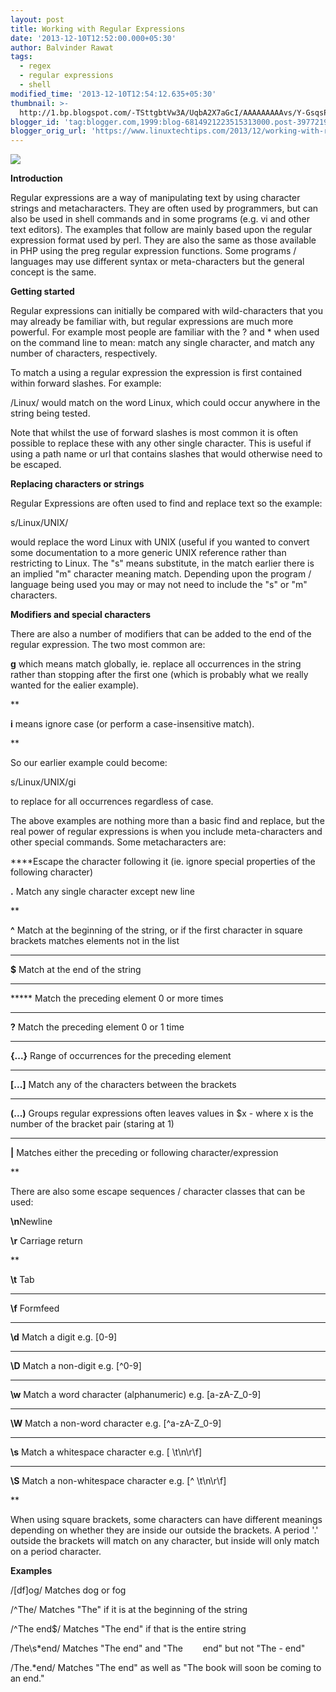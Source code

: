 ```yaml
---
layout: post
title: Working with Regular Expressions
date: '2013-12-10T12:52:00.000+05:30'
author: Balvinder Rawat
tags:
  - regex
  - regular expressions
  - shell
modified_time: '2013-12-10T12:54:12.635+05:30'
thumbnail: >-
  http://1.bp.blogspot.com/-TSttgbtVw3A/UqbA2X7aGcI/AAAAAAAAAvs/Y-GsqsP_hUA/s72-c/regex.png
blogger_id: 'tag:blogger.com,1999:blog-6814921223515313000.post-3977219890417873051'
blogger_orig_url: 'https://www.linuxtechtips.com/2013/12/working-with-regular-expressions.html'
---
```

[![](http://1.bp.blogspot.com/-TSttgbtVw3A/UqbA2X7aGcI/AAAAAAAAAvs/Y-GsqsP_hUA/s640/regex.png)][1]

  

**Introduction**

Regular expressions are a way of manipulating text by using character strings and metacharacters. They are often used by programmers, but can also be used in shell commands and in some programs (e.g. vi and other text editors). The examples that follow are mainly based upon the regular expression format used by perl. They are also the same as those available in PHP using the preg regular expression functions. Some programs / languages may use different syntax or meta-characters but the general concept is the same.

**Getting started**

Regular expressions can initially be compared with wild-characters that you may already be familiar with, but regular expressions are much more powerful. For example most people are familiar with the ? and * when used on the command line to mean: match any single character, and match any number of characters, respectively.

To match a using a regular expression the expression is first contained within forward slashes. For example:

/Linux/ would match on the word Linux, which could occur anywhere in the string being tested.

  

Note that whilst the use of forward slashes is most common it is often possible to replace these with any other single character. This is useful if using a path name or url that contains slashes that would otherwise need to be escaped.

**Replacing characters or strings**

Regular Expressions are often used to find and replace text so the example:

s/Linux/UNIX/

would replace the word Linux with UNIX (useful if you wanted to convert some documentation to a more generic UNIX reference rather than restricting to Linux. The "s" means substitute, in the match earlier there is an implied "m" character meaning match. Depending upon the program / language being used you may or may not need to include the "s" or "m" characters.

  

**Modifiers and special characters**

There are also a number of modifiers that can be added to the end of the regular expression. The two most common are:

**g** which means match globally, ie. replace all occurrences in the string rather than stopping after the first one (which is probably what we really wanted for the ealier example).

**

**i** means ignore case (or perform a case-insensitive match).

**  

So our earlier example could become:

s/Linux/UNIX/gi

to replace for all occurrences regardless of case.

  

The above examples are nothing more than a basic find and replace, but the real power of regular expressions is when you include meta-characters and other special commands. Some metacharacters are:

**\**Escape the character following it (ie. ignore special properties of the following character)

**.** Match any single character except new line

**

**^** Match at the beginning of the string, or if the first character in square brackets matches elements not in the list

****

**$** Match at the end of the string

****

***** Match the preceding element 0 or more times

****

**?** Match the preceding element 0 or 1 time

****

**{...}** Range of occurrences for the preceding element

****

**\[...\]** Match any of the characters between the brackets

****

**(...)** Groups regular expressions often leaves values in $x - where x is the number of the bracket pair (staring at 1)

****

**|** Matches either the preceding or following character/expression

**  

There are also some escape sequences / character classes that can be used:

**\\n**Newline

**\\r** Carriage return

**

**\\t** Tab

****

**\\f** Formfeed

****

**\\d** Match a digit e.g. \[0-9\]

****

**\\D** Match a non-digit e.g. \[^0-9\]

****

**\\w** Match a word character (alphanumeric) e.g. \[a-zA-Z_0-9\]

****

**\\W** Match a non-word character e.g. \[^a-zA-Z_0-9\]

****

**\\s** Match a whitespace character e.g. \[ \\t\\n\\r\\f\]

****

**\\S** Match a non-whitespace character e.g. \[^ \\t\\n\\r\\f\]

**  

When using square brackets, some characters can have different meanings depending on whether they are inside our outside the brackets. A period '.' outside the brackets will match on any character, but inside will only match on a period character.

**Examples**

/\[df\]og/ Matches dog or fog

/^The/ Matches "The" if it is at the beginning of the string

/^The end$/ Matches "The end" if that is the entire string

/The\\s*end/ Matches "The end" and "The        end" but not "The - end"

/The.*end/ Matches "The end" as well as "The book will soon be coming to an end."

  

  

[1]: http://1.bp.blogspot.com/-TSttgbtVw3A/UqbA2X7aGcI/AAAAAAAAAvs/Y-GsqsP_hUA/s1600/regex.png

